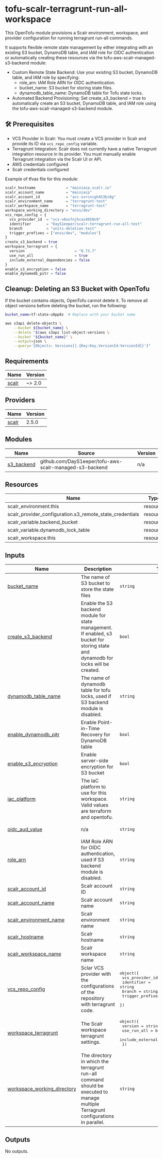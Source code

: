 # tofu-scalr-terragrunt-run-all-workspace
This OpenTofu module provisions a Scalr environment, workspace, and provider configuration for running terragrunt run-all commands.

It supports flexible remote state management by either integrating with an existing S3 bucket, DynamoDB table, and IAM role for OIDC authentication or automatically creating these resources via the tofu-aws-scalr-managed-s3-backend module:
- Custom Remote State Backend: Use your existing S3 bucket, DynamoDB table, and IAM role by specifying:
  - role_arn: IAM Role ARN for OIDC authentication.
  - bucket_name: S3 bucket for storing state files.
  - dynamodb_table_name: DynamoDB table for Tofu state locks.
 - Automated Backend Provisioning: Set create_s3_backend = true to automatically create an S3 bucket, DynamoDB table, and IAM role using the tofu-aws-scalr-managed-s3-backend module.

## 🛠 Prerequisites
 - VCS Provider in Scalr: You must create a VCS provider in Scalr and provide its ID via `vcs_repo_config` variable.
 - Terragrunt Integration: Scalr does not currently have a native Terragrunt integration resource in its provider. You must manually enable Terragrunt integration via the Scalr UI or API.
 - AWS credentials configured
 - Scalr credentials configured


Example of tfvas file for this module:
```tfvars
scalr_hostname              = "mainiacp.scalr.io"
scalr_account_name          = "mainiacp"
scalr_account_id            = "acc-svrcncgh453bi8g"
scalr_environment_name      = "terragrunt-test"
scalr_workspace_name        = "terragrunt-test"
workspace_working_directory = "envs/dev"
vcs_repo_config = {
  vcs_provider_id  = "vcs-v0on7njhcas4958n9"
  identifier       = "DayS1eeper/scalr-terragrunt-run-all-test"
  branch           = "units-deletion-test"
  trigger_prefixes = ["envs/dev", "modules"]
}
create_s3_backend = true
workspace_terragrunt = {
  version                       = "0.73.7"
  use_run_all                   = true
  include_external_dependencies = false
}
enable_s3_encryption = false
enable_dynamodb_pitr = false
```

## Cleanup: Deleting an S3 Bucket with OpenTofu
If the bucket contains objects, OpenTofu cannot delete it. To remove all object versions before deleting the bucket, run the following:

```sh
bucket_name=tf-state-u8pp8z  # Replace with your bucket name

aws s3api delete-objects \
    --bucket ${bucket_name} \
    --delete "$(aws s3api list-object-versions \
    --bucket "${bucket_name}" \
    --output=json \
    --query='{Objects: Versions[].{Key:Key,VersionId:VersionId}}')"
```

<!-- BEGIN_TF_DOCS -->
## Requirements

| Name | Version |
|------|---------|
| <a name="requirement_scalr"></a> [scalr](#requirement\_scalr) | ~> 2.0 |

## Providers

| Name | Version |
|------|---------|
| <a name="provider_scalr"></a> [scalr](#provider\_scalr) | 2.5.0 |

## Modules

| Name | Source | Version |
|------|--------|---------|
| <a name="module_s3_backend"></a> [s3\_backend](#module\_s3\_backend) | github.com/DayS1eeper/tofu-aws-scalr-managed-s3-backend | n/a |

## Resources

| Name | Type |
|------|------|
| scalr_environment.this | resource |
| scalr_provider_configuration.s3_remote_state_credentials | resource |
| scalr_variable.backend_bucket | resource |
| scalr_variable.dynamodb_lock_table | resource |
| scalr_workspace.this | resource |

## Inputs

| Name | Description | Type | Default | Required |
|------|-------------|------|---------|:--------:|
| <a name="input_bucket_name"></a> [bucket\_name](#input\_bucket\_name) | The name of S3 bucket to store the state files | `string` | `null` | no |
| <a name="input_create_s3_backend"></a> [create\_s3\_backend](#input\_create\_s3\_backend) | Enable the S3 backend module for state management. If enabled, s3 bucket for storing state and dynamodb for locks will be created. | `bool` | n/a | yes |
| <a name="input_dynamodb_table_name"></a> [dynamodb\_table\_name](#input\_dynamodb\_table\_name) | The name of dynamodb table for tofu locks, used if S3 backend module is disabled. | `string` | `null` | no |
| <a name="input_enable_dynamodb_pitr"></a> [enable\_dynamodb\_pitr](#input\_enable\_dynamodb\_pitr) | Enable Point-in-Time Recovery for DynamoDB table | `bool` | `false` | no |
| <a name="input_enable_s3_encryption"></a> [enable\_s3\_encryption](#input\_enable\_s3\_encryption) | Enable server-side encryption for S3 bucket | `bool` | `false` | no |
| <a name="input_iac_platform"></a> [iac\_platform](#input\_iac\_platform) | The IaC platform to use for this workspace. Valid values are terraform and opentofu. | `string` | `"opentofu"` | no |
| <a name="input_oidc_aud_value"></a> [oidc\_aud\_value](#input\_oidc\_aud\_value) | n/a | `string` | `"aws.scalr-run-workload"` | no |
| <a name="input_role_arn"></a> [role\_arn](#input\_role\_arn) | IAM Role ARN for OIDC authentication, used if S3 backend module is disabled. | `string` | `null` | no |
| <a name="input_scalr_account_id"></a> [scalr\_account\_id](#input\_scalr\_account\_id) | Scalr account ID | `string` | n/a | yes |
| <a name="input_scalr_account_name"></a> [scalr\_account\_name](#input\_scalr\_account\_name) | Scalr account name | `string` | n/a | yes |
| <a name="input_scalr_environment_name"></a> [scalr\_environment\_name](#input\_scalr\_environment\_name) | Scalr environment name | `string` | n/a | yes |
| <a name="input_scalr_hostname"></a> [scalr\_hostname](#input\_scalr\_hostname) | Scalr hostname | `string` | n/a | yes |
| <a name="input_scalr_workspace_name"></a> [scalr\_workspace\_name](#input\_scalr\_workspace\_name) | Scalr workspace name | `string` | `"run-all-test"` | no |
| <a name="input_vcs_repo_config"></a> [vcs\_repo\_config](#input\_vcs\_repo\_config) | Sclar VCS provider with the configurations of the repository with terragrunt code. | <pre>object({<br>    vcs_provider_id  = string<br>    identifier       = string<br>    branch           = string<br>    trigger_prefixes = list(string)<br>  })</pre> | n/a | yes |
| <a name="input_workspace_terragrunt"></a> [workspace\_terragrunt](#input\_workspace\_terragrunt) | The Scalr workspace terragrunt settings. | <pre>object({<br>    version                       = string<br>    use_run_all                   = bool<br>    include_external_dependencies = bool<br>  })</pre> | n/a | yes |
| <a name="input_workspace_working_directory"></a> [workspace\_working\_directory](#input\_workspace\_working\_directory) | The directory in which the terragrunt run-all command should be executed to manage multiple Terragrunt configurations in parallel. | `string` | n/a | yes |

## Outputs

No outputs.
<!-- END_TF_DOCS -->
